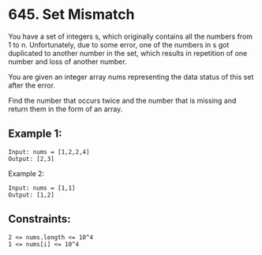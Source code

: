 # 645. Set Mismatch

You have a set of integers s, which originally contains all the numbers from 1 to n. Unfortunately, due to some error, one of the numbers in s got duplicated to another number in the set, which results in repetition of one number and loss of another number.

You are given an integer array nums representing the data status of this set after the error.

Find the number that occurs twice and the number that is missing and return them in the form of an array.

## Example 1:

    Input: nums = [1,2,2,4]
    Output: [2,3]
    
Example 2:

    Input: nums = [1,1]
    Output: [1,2]

## Constraints:

    2 <= nums.length <= 10^4
    1 <= nums[i] <= 10^4